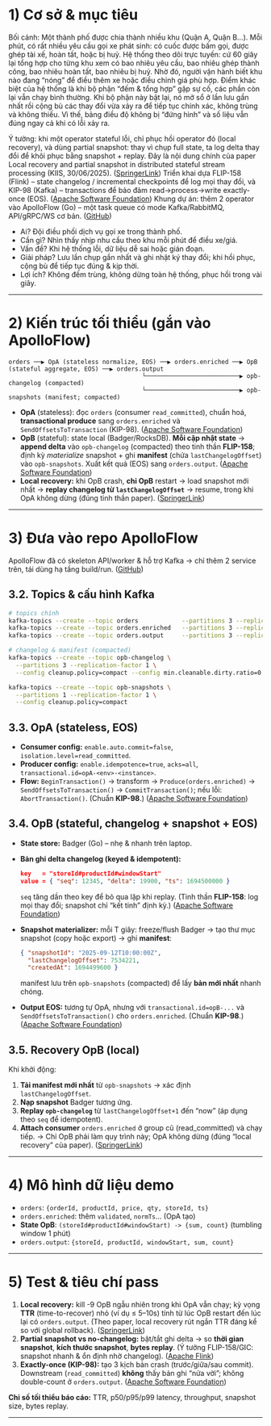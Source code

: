 # 1) Cơ sở & mục tiêu

Bối cảnh: Một thành phố được chia thành nhiều khu (Quận A, Quận B…). Mỗi phút, có rất nhiều yêu cầu gọi xe phát sinh: có cuốc được bấm gọi, được ghép tài xế, hoàn tất, hoặc bị huỷ. Hệ thống theo dõi trực tuyến: cứ 60 giây lại tổng hợp cho từng khu xem có bao nhiêu yêu cầu, bao nhiêu ghép thành công, bao nhiêu hoàn tất, bao nhiêu bị huỷ. Nhờ đó, người vận hành biết khu nào đang “nóng” để điều thêm xe hoặc điều chỉnh giá phù hợp. Điểm khác biệt của hệ thống là khi bộ phận “đếm & tổng hợp” gặp sự cố, các phần còn lại vẫn chạy bình thường. Khi bộ phận này bật lại, nó mở sổ ở lần lưu gần nhất rồi cộng bù các thay đổi vừa xảy ra để tiếp tục chính xác, không trùng và không thiếu. Vì thế, bảng điều độ không bị “đứng hình” và số liệu vẫn đúng ngay cả khi có lỗi xảy ra.

Ý tưởng: khi một operator stateful lỗi, chỉ phục hồi operator đó (local recovery), và dùng partial snapshot: thay vì chụp full state, ta log delta thay đổi để khôi phục bằng snapshot + replay. Đây là nội dung chính của paper Local recovery and partial snapshot in distributed stateful stream processing (KIIS, 30/06/2025). ([SpringerLink][1])
Triển khai dựa FLIP-158 (Flink) – state changelog / incremental checkpoints để log mọi thay đổi, và KIP-98 (Kafka) – transactions để bảo đảm read→process→write exactly-once (EOS). ([Apache Software Foundation][2])
Khung dự án: thêm 2 operator vào ApolloFlow (Go) – một task queue có mode Kafka/RabbitMQ, API/gRPC/WS cơ bản. ([GitHub][3])

- Ai? Đội điều phối dịch vụ gọi xe trong thành phố.
- Cần gì? Nhìn thấy nhịp nhu cầu theo khu mỗi phút để điều xe/giá.
- Vấn đề? Khi hệ thống lỗi, dữ liệu dễ sai hoặc gián đoạn.
- Giải pháp? Lưu lần chụp gần nhất và ghi nhật ký thay đổi; khi hồi phục, cộng bù để tiếp tục đúng & kịp thời.
- Lợi ích? Không đếm trùng, không dừng toàn hệ thống, phục hồi trong vài giây.

---

# 2) Kiến trúc tối thiểu (gắn vào ApolloFlow)

```
orders ──▶ OpA (stateless normalize, EOS) ──▶ orders.enriched ──▶ OpB (stateful aggregate, EOS) ──▶ orders.output
                                     └──────────────────────────▶ opb-changelog (compacted)
                                     └──────────────────────────▶ opb-snapshots (manifest; compacted)
```

* **OpA** (stateless): đọc `orders` (consumer `read_committed`), chuẩn hoá, **transactional produce** sang `orders.enriched` và `SendOffsetsToTransaction` (KIP-98). ([Apache Software Foundation][4])
* **OpB** (stateful): state local (Badger/RocksDB). **Mỗi cập nhật state** → **append delta** vào `opb-changelog` (compacted) theo tinh thần **FLIP-158**; định kỳ *materialize* snapshot + ghi **manifest** (chứa `lastChangelogOffset`) vào `opb-snapshots`. Xuất kết quả (EOS) sang `orders.output`. ([Apache Software Foundation][2])
* **Local recovery:** khi OpB crash, **chỉ OpB** restart → load snapshot mới nhất → **replay changelog từ `lastChangelogOffset`** → resume, trong khi OpA không dừng (đúng tinh thần paper). ([SpringerLink][1])

---

# 3) Đưa vào repo ApolloFlow 

ApolloFlow đã có skeleton API/worker & hỗ trợ Kafka → chỉ thêm 2 service trên, tái dùng hạ tầng build/run. ([GitHub][3])

## 3.2. Topics & cấu hình Kafka

```bash
# topics chính
kafka-topics --create --topic orders            --partitions 3 --replication-factor 1
kafka-topics --create --topic orders.enriched   --partitions 3 --replication-factor 1
kafka-topics --create --topic orders.output     --partitions 3 --replication-factor 1

# changelog & manifest (compacted)
kafka-topics --create --topic opb-changelog \
  --partitions 3 --replication-factor 1 \
  --config cleanup.policy=compact --config min.cleanable.dirty.ratio=0.1

kafka-topics --create --topic opb-snapshots \
  --partitions 1 --replication-factor 1 \
  --config cleanup.policy=compact
```

## 3.3. OpA (stateless, EOS)

* **Consumer config:** `enable.auto.commit=false`, `isolation.level=read_committed`.
* **Producer config:** `enable.idempotence=true`, `acks=all`, `transactional.id=opA-<env>-<instance>`.
* **Flow:**
  `BeginTransaction()` → transform → `Produce(orders.enriched)` → `SendOffsetsToTransaction()` → `CommitTransaction()`; nếu lỗi: `AbortTransaction()`. (Chuẩn **KIP-98**.) ([Apache Software Foundation][4])

## 3.4. OpB (stateful, changelog + snapshot + EOS)

* **State store:** Badger (Go) – nhẹ & nhanh trên laptop.
* **Bản ghi delta changelog (keyed & idempotent):**

  ```json
  key   = "storeId#productId#windowStart"
  value = { "seq": 12345, "delta": 19900, "ts": 1694500000 }
  ```

  `seq` tăng dần theo key để bỏ qua lặp khi replay. (Tinh thần **FLIP-158**: log mọi thay đổi; snapshot chỉ “kết tinh” định kỳ.) ([Apache Software Foundation][2])
* **Snapshot materializer:** mỗi T giây: freeze/flush Badger → tạo thư mục snapshot (copy hoặc export) → ghi **manifest**:

  ```json
  { "snapshotId": "2025-09-12T10:00:00Z",
    "lastChangelogOffset": 7534221,
    "createdAt": 1694499600 }
  ```

  manifest lưu trên `opb-snapshots` (compacted) để lấy **bản mới nhất** nhanh chóng.
* **Output EOS:** tương tự OpA, nhưng với `transactional.id=opB-...` và `SendOffsetsToTransaction()` cho `orders.enriched`. (Chuẩn **KIP-98**.) ([Apache Software Foundation][4])

## 3.5. Recovery OpB (local)

Khi khởi động:

1. **Tải manifest mới nhất** từ `opb-snapshots` → xác định `lastChangelogOffset`.
2. **Nạp snapshot** Badger tương ứng.
3. **Replay `opb-changelog`** từ `lastChangelogOffset+1` đến “now” (áp dụng theo `seq` để idempotent).
4. **Attach consumer** `orders.enriched` ở group cũ (read\_committed) và chạy tiếp.
   → Chỉ OpB phải làm quy trình này; OpA không dừng (đúng “local recovery” của paper). ([SpringerLink][1])

---

# 4) Mô hình dữ liệu demo

* `orders`: `{orderId, productId, price, qty, storeId, ts}`
* `orders.enriched`: thêm `validated`, `normTs`… (OpA tạo)
* **State OpB**: `(storeId#productId#windowStart) -> {sum, count}` (tumbling window 1 phút)
* `orders.output`: `{storeId, productId, windowStart, sum, count}`

---

# 5) Test & tiêu chí pass

1. **Local recovery:** kill -9 OpB ngẫu nhiên trong khi OpA vẫn chạy; kỳ vọng **TTR** (time-to-recover) nhỏ (ví dụ ≤ 5–10s) tính từ lúc OpB restart đến lúc lại có `orders.output`. (Theo paper, local recovery rút ngắn TTR đáng kể so với global rollback). ([SpringerLink][1])
2. **Partial snapshot vs no-changelog:** bật/tắt ghi delta → so **thời gian snapshot**, **kích thước snapshot**, **bytes replay**. (Ý tưởng FLIP-158/GIC: snapshot nhanh & ổn định nhờ changelog). ([Apache Flink][5])
3. **Exactly-once (KIP-98):** tạo 3 kịch bản crash (trước/giữa/sau commit). Downstream (`read_committed`) **không** thấy bản ghi “nửa vời”; không double-count ở `orders.output`. ([Apache Software Foundation][4])

**Chỉ số tối thiểu báo cáo:** TTR, p50/p95/p99 latency, throughput, snapshot size, bytes replay.

---

[1]: https://link.springer.com/journal/10115/online-first?page=2 "Online first articles | Knowledge and Information Systems"
[2]: https://cwiki.apache.org/confluence/display/FLINK/FLIP-158%3A%2BGeneralized%2Bincremental%2Bcheckpoints "FLIP-158: Generalized incremental checkpoints"
[3]: https://github.com/dattskoushik/apolloflow "GitHub - dattskoushik/apolloflow: This project is a distributed task queue implemented in Go, using RabbitMQ/Kafka for message passing. The system allows clients to submit tasks and receive real-time notifications via WebSockets or gRPC when their tasks have been completed"
[4]: https://cwiki.apache.org/confluence/display/KAFKA/KIP-98%2B-%2BExactly%2BOnce%2BDelivery%2Band%2BTransactional%2BMessaging "KIP-98 - Exactly Once Delivery and Transactional Messaging"
[5]: https://flink.apache.org/2022/05/30/improving-speed-and-stability-of-checkpointing-with-generic-log-based-incremental-checkpoints/ "Improving speed and stability of checkpointing with generic ..."
